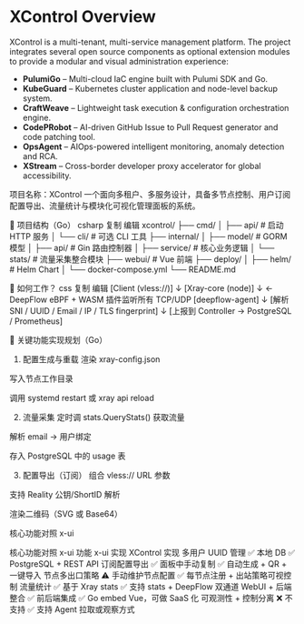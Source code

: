 # XControl Overview

XControl is a multi-tenant, multi-service management platform. The project integrates several open source components as optional extension modules to provide a modular and visual administration experience:

- **PulumiGo** – Multi-cloud IaC engine built with Pulumi SDK and Go.
- **KubeGuard** – Kubernetes cluster application and node-level backup system.
- **CraftWeave** – Lightweight task execution & configuration orchestration engine.
- **CodePRobot** – AI-driven GitHub Issue to Pull Request generator and code patching tool.
- **OpsAgent** – AIOps-powered intelligent monitoring, anomaly detection and RCA.
- **XStream** – Cross-border developer proxy accelerator for global accessibility.

项目名称：XControl
一个面向多租户、多服务设计，具备多节点控制、用户订阅配置导出、流量统计与模块化可视化管理面板的系统。

📁 项目结构（Go）
csharp
复制
编辑
xcontrol/
├── cmd/
│   ├── api/            # 启动 HTTP 服务
│   └── cli/            # 可选 CLI 工具
├── internal/
│   ├── model/          # GORM 模型
│   ├── api/            # Gin 路由控制器
│   ├── service/        # 核心业务逻辑
│   └── stats/          # 流量采集整合模块
├── webui/              # Vue 前端
├── deploy/
│   ├── helm/           # Helm Chart
│   └── docker-compose.yml
└── README.md


🧩 如何工作？
css
复制
编辑
[Client (vless://)]
      ↓
[Xray-core (node)]
      ↓   ← DeepFlow eBPF + WASM 插件监听所有 TCP/UDP
[deepflow-agent]
      ↓
[解析 SNI / UUID / Email / IP / TLS fingerprint]
      ↓
[上报到 Controller → PostgreSQL / Prometheus]

🔧 关键功能实现规划（Go）
1. 配置生成与重载
渲染 xray-config.json

写入节点工作目录

调用 systemd restart 或 xray api reload

2. 流量采集
定时调 stats.QueryStats() 获取流量

解析 email → 用户绑定

存入 PostgreSQL 中的 usage 表

3. 配置导出（订阅）
组合 vless:// URL 参数

支持 Reality 公钥/ShortID 解析

渲染二维码（SVG 或 Base64）


核心功能对照 x-ui

核心功能对照 x-ui
功能	x-ui 实现	XControl 实现
多用户 UUID 管理	✅ 本地 DB	✅ PostgreSQL + REST API
订阅配置导出	✅ 面板中手动复制	✅ 自动生成 + QR + 一键导入
节点多出口策略	⚠️ 手动维护节点配置	✅ 每节点注册 + 出站策略可视控制
流量统计	✅ 基于 Xray stats	✅ 支持 stats + DeepFlow 双通道
WebUI + 后端整合	✅ 前后端集成	✅ Go embed Vue，可做 SaaS 化
可观测性 + 控制分离	❌ 不支持	✅ 支持 Agent 拉取或观察方式
